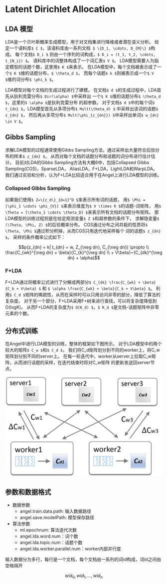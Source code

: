 # Latent Dirichlet Allocation


## LDA 模型
LDA是一个贝叶斯概率生成模型，用于对文档集进行降维或者潜在语义分析。
给定一个语料库``$ C $``，该语料库由一系列文档`` $ \{D_1, \cdots, D_{M}\} $``构成。
每个文档``$ D_i $`` 则由一个序列的词构成，``$ D_i = (t_1, t_2, \cdots, t_{N_i}) $``。
语料库中的词整体构成了一个词汇表``$ V $``。
LDA模型需要人为指定模型的话题个数，这里用``$ K $``来表示。
在LDA模型中，每个文档被表示成了一个``$ K $``维的话题分布，``$ \theta_d $``，
而每个话题``$ k $``则被表示成一个``$ V $``维的词分布``$ \phi_k $``。

LDA模型对每个文档的生成过程进行了建模。
在文档``$ d $``的生成过程中，LDA首先从狄利克雷分布``$ Dir(\alpha) $``中采样出
一个``$ K $``维的话题分布``$ \theta_d $``，这里的``$ \alpha $``是狄利克雷分布
的超参数。
对于文档``$ d $``中的每个词``$ t_{dn} $``，LDA模型首先从多项分布``$ Mult(\theta_d) $``
中采样出该词的话题``$ z_{dn} $``，
然后再从多项分布``$ Mult(\phi_{z_{dn}}) $``中采样出单词``$ w_{dn} \in V $``。

## Gibbs Sampling
求解LDA模型的过程通常使用Gibbs Sampling方法，通过采样出大量符合后验分布的样本``$ z_{dn} $``，
从而对每个文档的话题分布和话题的词分布进行估计估计。
目前对LDA的Gibbs Sampling方法有大概6中，包括Collapsed Gibbs Sampling(CGS)，SparseLDA，
AliasLDA，F+LDA，LightLDA和WarpLDA。
我们通过实验和分析，认为F+LDA比较适合用于在Angel上进行LDA模型的训练。

### Collapsed Gibbs Sampling
如果我们使用``$ Z=\{z_d\}_{d=1}^D $``来表示所有词的话题，
用``$ \Phi = [\phi_1 \cdots \phi_{V}] $``来表示维度为``$ V \times K $``的话题-词矩阵，
用``$ \Theta = [\theta_1 \cdots \theta_D] $``来表示所有文档的话题分布矩阵。
那LDA模型的训练过程则是在给定观测变量``$ Z $``和超参数的条件下，
求解隐变量``$ (\Theta, \Phi, Z) $``的后验概率分布。
CGS通过分布之间共轭的性质将``$ \Theta, \Phi $``通过积分积掉，从而CGS只用迭代地采样每个
词的话题``$ z_{dn} $``。
采样的条件概率公式如下：

```math
p(z_{dn} = k| t_{dn} = w, Z_{\neg dn}, C_{\neg dn}) \propto \\
			\frac{C_{wk}^{\neg dn} + \beta}{C_{k}^{\neg dn} \\
			+ V\beta}~(C_{dk}^{\neg dn}  + \alpha)
```

### F+LDA
F+LDA通过将概率公式进行了分解成两部分``$ C_{dk} \frac{C_{wk} + \beta}{C_k + V\beta} $``
和 ``$ \alpha \frac{C_{wk} + \beta}{C_k + V\beta} $``。
利用``$ C_d $``矩阵的稀疏性，从而在采样时可以只用访问非零的部分，降低了算法的复杂度。
对于另一个部分，F+LDA采用F+树来进行查找，可以将复杂度降低到O(logK)。
从而F+LDA的复杂度为``$ O(K_d) $``，``$ K_d $``是文档-话题矩阵中非零元素的个数。

## 分布式训练
在Angel中进行LDA模型的训练，整体的框架如下图所示。
对于LDA模型中的两个较大的矩阵``$ C_w $``和``$ C_d $``，
我们将C_d矩阵划分到不同的worker上，将C_w矩阵划分到不同的server上。
在每一轮迭代中，worker从server上拉取C_w矩阵，从而进行话题的采样，在迭代结束时将对C_w矩阵
的更新发送回server节点。

![Architecture for LDA on Angel](../img/lda_ps.png)

## 参数和数据格式

* 数据参数
  * angel.train.data.path: 输入数据路径
  * angel.save.modelPath: 模型保存路径
* 算法参数
  * ml.epochnum: 算法迭代次数
  * angel.lda.word.num：词个数
  * angel.lda.topic.num：话题个数
  * angel.lda.worker.parallel.num：worker内部并行度

输入数据分为多行，每行是一个文档，每个文档由一系列的词id构成，词id之间由空格隔开
```math
wid_0, wid_1, ..., wid_n 
```